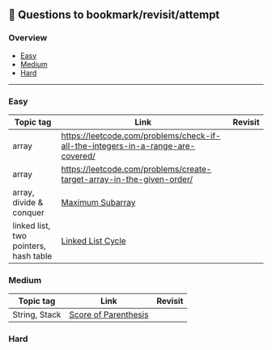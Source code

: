 ## 📌 Questions to bookmark/revisit/attempt

### Overview
- [Easy](#easy)
- [Medium](#medium)
- [Hard](#hard)
___
### Easy

|Topic tag| Link|Revisit|
|---|---|---|
| array |https://leetcode.com/problems/check-if-all-the-integers-in-a-range-are-covered/ |
|array|https://leetcode.com/problems/create-target-array-in-the-given-order/|
|array, divide & conquer | [Maximum Subarray](https://leetcode.com/problems/maximum-subarray/) |
|linked list, two pointers, hash table| [Linked List Cycle](https://leetcode.com/problems/linked-list-cycle/) |

### Medium

|Topic tag|Link|Revisit|
|---|---|---|
|String, Stack|[Score of Parenthesis](https://leetcode.com/problems/score-of-parentheses/)|

### Hard
